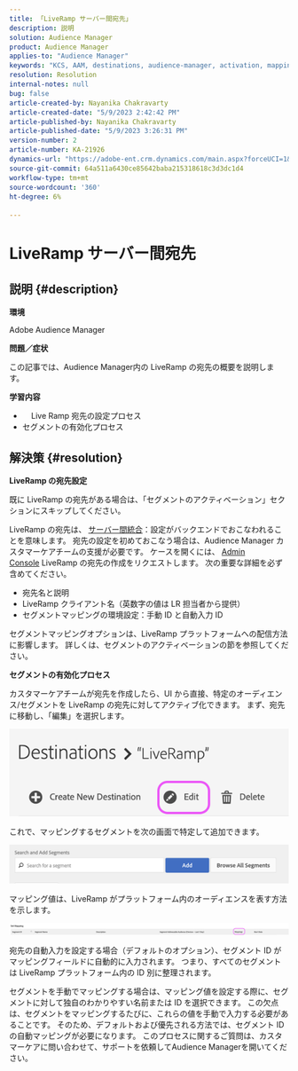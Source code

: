 ```yaml
---
title: 「LiveRamp サーバー間宛先」
description: 説明
solution: Audience Manager
product: Audience Manager
applies-to: "Audience Manager"
keywords: "KCS, AAM, destinations, audience-manager, activation, mappings, S2S, server-to-server"
resolution: Resolution
internal-notes: null
bug: false
article-created-by: Nayanika Chakravarty
article-created-date: "5/9/2023 2:42:42 PM"
article-published-by: Nayanika Chakravarty
article-published-date: "5/9/2023 3:26:31 PM"
version-number: 2
article-number: KA-21926
dynamics-url: "https://adobe-ent.crm.dynamics.com/main.aspx?forceUCI=1&pagetype=entityrecord&etn=knowledgearticle&id=7fbcbbbc-77ee-ed11-8849-6045bd006079"
source-git-commit: 64a511a6430ce85642baba215318618c3d3dc1d4
workflow-type: tm+mt
source-wordcount: '360'
ht-degree: 6%

---
```


# LiveRamp サーバー間宛先

## 説明 {#description}


<b>環境</b>

Adobe Audience Manager

<b>問題／症状</b>

この記事では、Audience Manager内の LiveRamp の宛先の概要を説明します。

<b>学習内容</b>

- &#x200B;&#x200B;&#x200B; &#x200B; &#x200B; &#x200B;   Live Ramp 宛先の設定プロセス
- セグメントの有効化プロセス



## 解決策 {#resolution}


<b>LiveRamp の宛先設定</b>

既に LiveRamp の宛先がある場合は、「セグメントのアクティベーション」セクションにスキップしてください。 

LiveRamp の宛先は、 [サーバー間統合](https://experienceleague.adobe.com/docs/audience-manager/user-guide/features/destinations/device-based/device-based-destinations-list.html?lang=ja)：設定がバックエンドでおこなわれることを意味します。 宛先の設定を初めておこなう場合は、Audience Manager カスタマーケアチームの支援が必要です。 ケースを開くには、 [Admin Console](https://adminconsole.adobe.com/) LiveRamp の宛先の作成をリクエストします。 次の重要な詳細を必ず含めてください。

- 宛先名と説明
- LiveRamp クライアント名（英数字の値は LR 担当者から提供）
- セグメントマッピングの環境設定：手動 ID と自動入力 ID


セグメントマッピングオプションは、LiveRamp プラットフォームへの配信方法に影響します。 詳しくは、セグメントのアクティベーションの節を参照してください。



<b>セグメントの有効化プロセス</b>

カスタマーケアチームが宛先を作成したら、UI から直接、特定のオーディエンス/セグメントを LiveRamp の宛先に対してアクティブ化できます。 まず、宛先に移動し、「編集」を選択します。

![](assets/bd9e9cba-89e3-ed11-a7c7-6045bd0065b6.png)



これで、マッピングするセグメントを次の画面で特定して追加できます。

![](assets/d96041d3-89e3-ed11-a7c7-6045bd0065b6.png)

マッピング値は、LiveRamp がプラットフォーム内のオーディエンスを表す方法を示します。 

![](assets/75158bf1-89e3-ed11-a7c7-6045bd0065b6.png)

宛先の自動入力を設定する場合（デフォルトのオプション）、セグメント ID がマッピングフィールドに自動的に入力されます。 つまり、すべてのセグメントは LiveRamp プラットフォーム内の ID 別に整理されます。

セグメントを手動でマッピングする場合は、マッピング値を設定する際に、セグメントに対して独自のわかりやすい名前または ID を選択できます。 この欠点は、セグメントをマッピングするたびに、これらの値を手動で入力する必要があることです。 そのため、デフォルトおよび優先される方法では、セグメント ID の自動マッピングが必要になります。 このプロセスに関するご質問は、カスタマーケアに問い合わせて、サポートを依頼してAudience Managerを開いてください。
